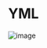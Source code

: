 # YML

![image](https://user-images.githubusercontent.com/95831815/183136961-03327648-6b93-41d7-b71d-b219e8b66acc.png)
